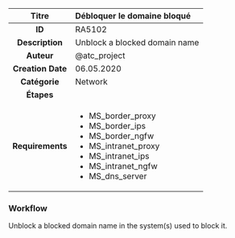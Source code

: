 | Titre                       | Débloquer le domaine bloqué         |
|:---------------------------:|:--------------------|
| **ID**                      | RA5102            |
| **Description**             | Unblock a blocked domain name   |
| **Auteur**                  | @atc_project        |
| **Creation Date**           | 06.05.2020 |
| **Catégorie**                | Network      |
| **Étapes**                   || 
| **Requirements** |<ul><li>MS_border_proxy</li><li>MS_border_ips</li><li>MS_border_ngfw</li><li>MS_intranet_proxy</li><li>MS_intranet_ips</li><li>MS_intranet_ngfw</li><li>MS_dns_server</li></ul>|

### Workflow

Unblock a blocked domain name in the system(s) used to block it.  

